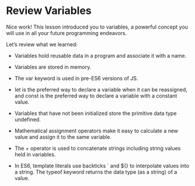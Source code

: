 # Review Variables
Nice work! This lesson introduced you to variables, a powerful concept you will use in all your future programming endeavors.

Let’s review what we learned:

* Variables hold reusable data in a program and associate it with a name.

* Variables are stored in memory.

* The var keyword is used in pre-ES6 versions of JS.

* let is the preferred way to declare a variable when it can be reassigned, and const is the preferred way to declare a variable with a constant value.

* Variables that have not been initialized store the primitive data type undefined.

* Mathematical assignment operators make it easy to calculate a new value and assign it to the same variable.

* The + operator is used to concatenate strings including string values held in variables.

* In ES6, template literals use backticks ` and ${} to interpolate values into a string.
The typeof keyword returns the data type (as a string) of a value.